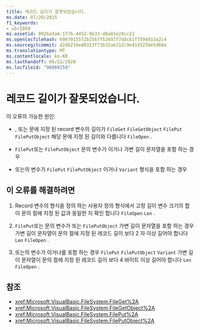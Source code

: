 ```yaml
---
title: 레코드 길이가 잘못되었습니다.
ms.date: 07/20/2015
f1_keywords:
- vbrID59
ms.assetid: 0926a3a4-177b-4452-9b33-d8a01e24cc21
ms.openlocfilehash: 6967015572b2567f52697f7ddcb1ff594013a2c4
ms.sourcegitcommit: d2db216e46323f73b32ae312c9e4135258e5d68e
ms.translationtype: MT
ms.contentlocale: ko-KR
ms.lasthandoff: 09/22/2020
ms.locfileid: "90869259"
---
```

# <a name="bad-record-length"></a>레코드 길이가 잘못되었습니다.

이 오류의 가능한 원인:  
  
- , 또는 문에 지정 된 record 변수의 길이가 `FileGet` `FileGetObject` `FilePut` `FilePutObject` 해당 문에 지정 된 길이와 다릅니다 `FileOpen` .  
  
- `FilePut`또는 `FilePutObject` 문의 변수가 이거나 가변 길이 문자열을 포함 하는 경우  
  
- 또는의 변수가 `FilePut` `FilePutObject` 이거나 `Variant` 형식을 포함 하는 경우  
  
## <a name="to-correct-this-error"></a>이 오류를 해결하려면  
  
1. Record 변수의 형식을 정의 하는 사용자 정의 형식에서 고정 길이 변수 크기의 합이 문의 절에 지정 된 값과 동일한 지 확인 합니다 `FileOpen` `Len` .  
  
2. `FilePut`또는 문의 변수가 또는 `FilePutObject` 가변 길이 문자열을 포함 하는 경우 가변 길이 문자열이 문의 절에 지정 된 레코드 길이 보다 2 자 이상 길어야 합니다 `Len` `FileOpen` .  
  
3. 또는의 변수가 이거나를 포함 하는 경우 `FilePut` `FilePutObject` `Variant` 가변 길이 문자열이 문의 절에 지정 된 레코드 길이 보다 4 바이트 이상 길어야 합니다 `Len` `FileOpen` .  
  
## <a name="see-also"></a>참조

- <xref:Microsoft.VisualBasic.FileSystem.FileGet%2A>
- <xref:Microsoft.VisualBasic.FileSystem.FileGetObject%2A>
- <xref:Microsoft.VisualBasic.FileSystem.FilePut%2A>
- <xref:Microsoft.VisualBasic.FileSystem.FilePutObject%2A>
